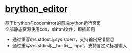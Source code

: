 # [brython_editor](https://yukkuric.github.io/brython_editor/editor.html)
基于brython与codemirror的前端python运行页面  
全部静态资源使用cdn，单html文件，即插即用

- 通过重写sys.stdout与sys.stderr，支持输出报错信息
- 通过重写sys.stdin与__builtin__.input，支持自定义标准输入